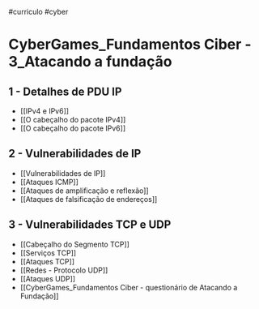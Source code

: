 #curriculo #cyber 

# CyberGames_Fundamentos Ciber - 3_Atacando a fundação

## 1 - Detalhes de PDU IP

- [[IPv4 e IPv6]]
- [[O cabeçalho do pacote IPv4]]
- [[O cabeçalho do pacote IPv6]]

## 2 - Vulnerabilidades de IP

- [[Vulnerabilidades de IP]]
- [[Ataques ICMP]]
- [[Ataques de amplificação e reflexão]]
- [[Ataques de falsificação de endereços]]

## 3 - Vulnerabilidades TCP e UDP

- [[Cabeçalho do Segmento TCP]]
- [[Serviços TCP]]
- [[Ataques TCP]]
- [[Redes - Protocolo UDP]]
- [[Ataques UDP]]
- [[CyberGames_Fundamentos Ciber - questionário de Atacando a Fundação]]






























